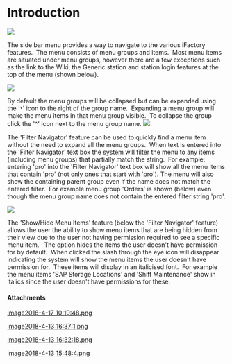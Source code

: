 # Introduction


![](/.attachments/23658502.png)


The side bar menu provides a way to navigate to the various iFactory features.  The menu consists of menu groups and items.  Most menu items are situated under menu groups, however there are a few exceptions such as the link to the Wiki, the Generic station and station login features at the top of the menu (shown below).

![](/.attachments/23658503.png)


By default the menu groups will be collapsed but can be expanded using the '˅' icon to the right of the group name.  Expanding a menu group will make the menu items in that menu group visible.  To collapse the group click the '^' icon next to the menu group name.
![](/.attachments/23658504.png)


The 'Filter Navigator' feature can be used to quickly find a menu item without the need to expand all the menu groups.  When text is entered into the 'Filter Navigator' text box the system will filter the menu to any items (including menu groups) that partially match the string.  For example: entering 'pro' into the 'Filter Navigator' text box will show all the menu items that contain 'pro' (not only ones that start with 'pro').
The menu will also show the containing parent group even if the name does not match the entered filter.  For example menu group 'Orders' is shown (below) even though the menu group name does not contain the entered filter string 'pro'.

![](/.attachments/23658505.png)


The 'Show/Hide Menu Items' feature (below the 'Filter Navigator' feature) allows the user the ability to show menu items that are being hidden from their view due to the user not having permission required to see a specific menu item.   The option hides the items the user doesn't have permission for by default.  When clicked the slash through the eye icon will disappear indicating the system will show the menu items the user doesn't have permission for.  These items will display in an italicised font.  For example the menu items 'SAP Storage Locations' and 'Shift Maintenance' show in italics since the user doesn't have permissions for these.




#### Attachments

[image2018-4-17 10:19:48.png](/.attachments/29918701.png)
[image2018-4-13 16:37:1.png](/.attachments/29918702.png)
[image2018-4-13 16:32:18.png](/.attachments/29918703.png)
[image2018-4-13 15:48:4.png](/.attachments/29918704.png)
